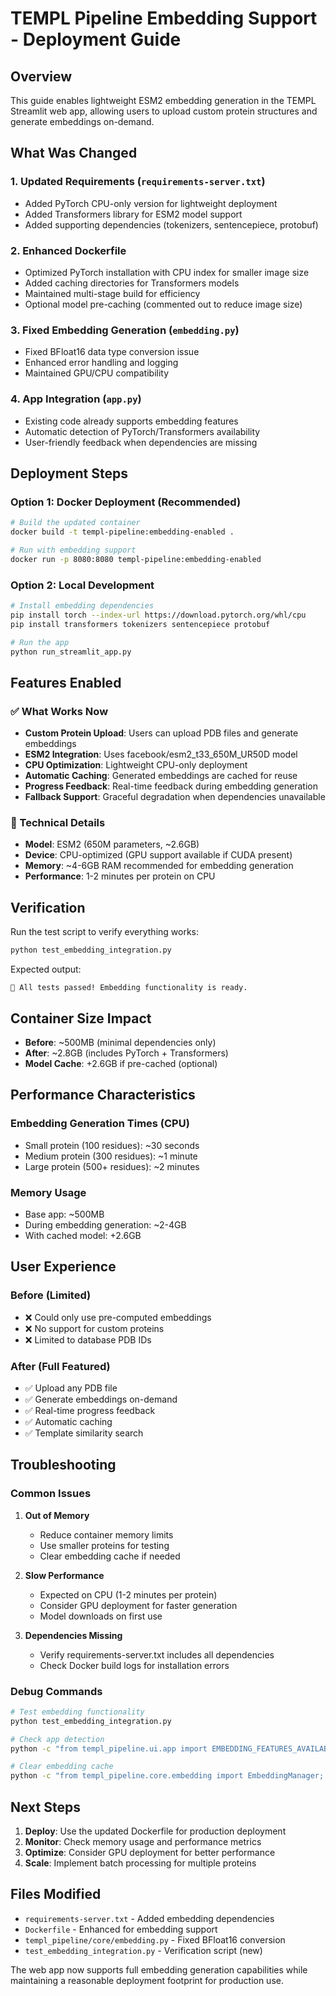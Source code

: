 # TEMPL Pipeline Embedding Support - Deployment Guide

## Overview

This guide enables lightweight ESM2 embedding generation in the TEMPL Streamlit web app, allowing users to upload custom protein structures and generate embeddings on-demand.

## What Was Changed

### 1. Updated Requirements (`requirements-server.txt`)
- Added PyTorch CPU-only version for lightweight deployment
- Added Transformers library for ESM2 model support
- Added supporting dependencies (tokenizers, sentencepiece, protobuf)

### 2. Enhanced Dockerfile
- Optimized PyTorch installation with CPU index for smaller image size
- Added caching directories for Transformers models
- Maintained multi-stage build for efficiency
- Optional model pre-caching (commented out to reduce image size)

### 3. Fixed Embedding Generation (`embedding.py`)
- Fixed BFloat16 data type conversion issue
- Enhanced error handling and logging
- Maintained GPU/CPU compatibility

### 4. App Integration (`app.py`)
- Existing code already supports embedding features
- Automatic detection of PyTorch/Transformers availability
- User-friendly feedback when dependencies are missing

## Deployment Steps

### Option 1: Docker Deployment (Recommended)

```bash
# Build the updated container
docker build -t templ-pipeline:embedding-enabled .

# Run with embedding support
docker run -p 8080:8080 templ-pipeline:embedding-enabled
```

### Option 2: Local Development

```bash
# Install embedding dependencies
pip install torch --index-url https://download.pytorch.org/whl/cpu
pip install transformers tokenizers sentencepiece protobuf

# Run the app
python run_streamlit_app.py
```

## Features Enabled

### ✅ What Works Now
- **Custom Protein Upload**: Users can upload PDB files and generate embeddings
- **ESM2 Integration**: Uses facebook/esm2_t33_650M_UR50D model
- **CPU Optimization**: Lightweight CPU-only deployment
- **Automatic Caching**: Generated embeddings are cached for reuse
- **Progress Feedback**: Real-time feedback during embedding generation
- **Fallback Support**: Graceful degradation when dependencies unavailable

### 🔧 Technical Details
- **Model**: ESM2 (650M parameters, ~2.6GB)
- **Device**: CPU-optimized (GPU support available if CUDA present)
- **Memory**: ~4-6GB RAM recommended for embedding generation
- **Performance**: 1-2 minutes per protein on CPU

## Verification

Run the test script to verify everything works:

```bash
python test_embedding_integration.py
```

Expected output:
```
🎉 All tests passed! Embedding functionality is ready.
```

## Container Size Impact

- **Before**: ~500MB (minimal dependencies only)
- **After**: ~2.8GB (includes PyTorch + Transformers)
- **Model Cache**: +2.6GB if pre-cached (optional)

## Performance Characteristics

### Embedding Generation Times (CPU)
- Small protein (100 residues): ~30 seconds
- Medium protein (300 residues): ~1 minute  
- Large protein (500+ residues): ~2 minutes

### Memory Usage
- Base app: ~500MB
- During embedding generation: ~2-4GB
- With cached model: +2.6GB

## User Experience

### Before (Limited)
- ❌ Could only use pre-computed embeddings
- ❌ No support for custom proteins
- ❌ Limited to database PDB IDs

### After (Full Featured)
- ✅ Upload any PDB file
- ✅ Generate embeddings on-demand
- ✅ Real-time progress feedback
- ✅ Automatic caching
- ✅ Template similarity search

## Troubleshooting

### Common Issues

1. **Out of Memory**
   - Reduce container memory limits
   - Use smaller proteins for testing
   - Clear embedding cache if needed

2. **Slow Performance**
   - Expected on CPU (1-2 minutes per protein)
   - Consider GPU deployment for faster generation
   - Model downloads on first use

3. **Dependencies Missing**
   - Verify requirements-server.txt includes all dependencies
   - Check Docker build logs for installation errors

### Debug Commands

```bash
# Test embedding functionality
python test_embedding_integration.py

# Check app detection
python -c "from templ_pipeline.ui.app import EMBEDDING_FEATURES_AVAILABLE; print(f'Embeddings available: {EMBEDDING_FEATURES_AVAILABLE}')"

# Clear embedding cache
python -c "from templ_pipeline.core.embedding import EmbeddingManager; EmbeddingManager().clear_cache()"
```

## Next Steps

1. **Deploy**: Use the updated Dockerfile for production deployment
2. **Monitor**: Check memory usage and performance metrics
3. **Optimize**: Consider GPU deployment for better performance
4. **Scale**: Implement batch processing for multiple proteins

## Files Modified

- `requirements-server.txt` - Added embedding dependencies
- `Dockerfile` - Enhanced for embedding support
- `templ_pipeline/core/embedding.py` - Fixed BFloat16 conversion
- `test_embedding_integration.py` - Verification script (new)

The web app now supports full embedding generation capabilities while maintaining a reasonable deployment footprint for production use.
